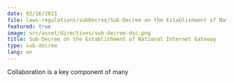 ```yaml
---
date: 02/16/2021
file: laws-regulations/subDecree/Sub-Decree on the Establishment of National Internet Gateway.pdf
featured: true
image: src/asset/directives/sub-decree-dsc.png
title: Sub-Decree on the Establishment of National Internet Gateway
type: sub-decree
lang: en
---
```


Collaboration is a key component of many
